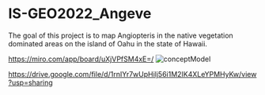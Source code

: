 # IS-GEO2022_Angeve

The goal of this project is to map Angiopteris in the native vegetation dominated areas on the island of Oahu in the state of Hawaii.

https://miro.com/app/board/uXjVPfSM4xE=/
![conceptModel](https://user-images.githubusercontent.com/45220540/185216003-f9c56919-5e3e-4ded-9282-9c4d3edeeedf.PNG)

https://drive.google.com/file/d/1rnIYr7wUpHilj56i1M2IK4XLeYPMHyKw/view?usp=sharing
